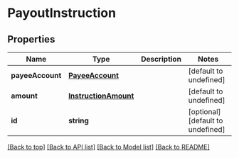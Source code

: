 # PayoutInstruction

## Properties

|Name | Type | Description | Notes|
|------------ | ------------- | ------------- | -------------|
|**payeeAccount** | [**PayeeAccount**](PayeeAccount.md) |  | [default to undefined]|
|**amount** | [**InstructionAmount**](InstructionAmount.md) |  | [default to undefined]|
|**id** | **string** |  | [optional] [default to undefined]|




[[Back to top]](#) [[Back to API list]](../../README.md#documentation-for-api-endpoints) [[Back to Model list]](../../README.md#documentation-for-models) [[Back to README]](../../README.md)
